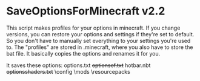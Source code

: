 # SaveOptionsForMinecraft v2.2
This script makes profiles for your options in minecraft. If you change versions, you can restore your options and settings if they're set to default.
So you don't have to manually set everything to your settings you're used to.
The "profiles" are stored in .minecraft, where you also have to store the bat file. It basically copies the options and renames it for you.

It saves these options:
options.txt
~~optionsof.txt~~
hotbar.nbt
~~optionsshaders.txt~~
\config
\mods
\resourcepacks
